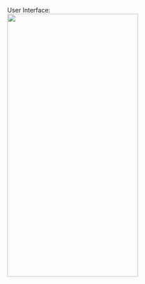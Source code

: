 User Interface:</br>
<img src="https://github.com/jafar-b/WeatherApp/assets/69974430/9f8a6494-ecb0-422f-8630-407631af52c3" width="300" height="600">
